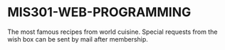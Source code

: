 # MIS301-WEB-PROGRAMMING
The most famous recipes from world cuisine. Special requests from the wish box can be sent by mail after membership.
